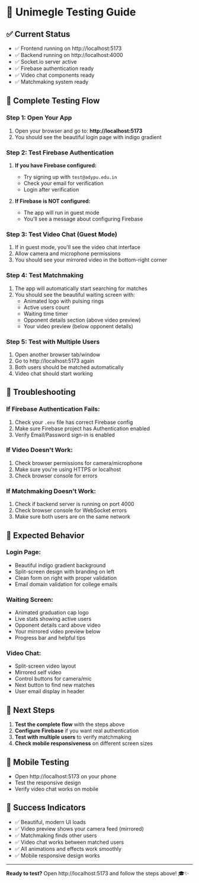 # 🚀 Unimegle Testing Guide

## ✅ Current Status
- ✅ Frontend running on http://localhost:5173
- ✅ Backend running on http://localhost:4000
- ✅ Socket.io server active
- ✅ Firebase authentication ready
- ✅ Video chat components ready
- ✅ Matchmaking system ready

## 🧪 Complete Testing Flow

### Step 1: Open Your App
1. Open your browser and go to: **http://localhost:5173**
2. You should see the beautiful login page with indigo gradient

### Step 2: Test Firebase Authentication
1. **If you have Firebase configured:**
   - Try signing up with `test@adypu.edu.in`
   - Check your email for verification
   - Login after verification

2. **If Firebase is NOT configured:**
   - The app will run in guest mode
   - You'll see a message about configuring Firebase

### Step 3: Test Video Chat (Guest Mode)
1. If in guest mode, you'll see the video chat interface
2. Allow camera and microphone permissions
3. You should see your mirrored video in the bottom-right corner

### Step 4: Test Matchmaking
1. The app will automatically start searching for matches
2. You should see the beautiful waiting screen with:
   - Animated logo with pulsing rings
   - Active users count
   - Waiting time timer
   - Opponent details section (above video preview)
   - Your video preview (below opponent details)

### Step 5: Test with Multiple Users
1. Open another browser tab/window
2. Go to http://localhost:5173 again
3. Both users should be matched automatically
4. Video chat should start working

## 🔧 Troubleshooting

### If Firebase Authentication Fails:
1. Check your `.env` file has correct Firebase config
2. Make sure Firebase project has Authentication enabled
3. Verify Email/Password sign-in is enabled

### If Video Doesn't Work:
1. Check browser permissions for camera/microphone
2. Make sure you're using HTTPS or localhost
3. Check browser console for errors

### If Matchmaking Doesn't Work:
1. Check if backend server is running on port 4000
2. Check browser console for WebSocket errors
3. Make sure both users are on the same network

## 🎯 Expected Behavior

### Login Page:
- Beautiful indigo gradient background
- Split-screen design with branding on left
- Clean form on right with proper validation
- Email domain validation for college emails

### Waiting Screen:
- Animated graduation cap logo
- Live stats showing active users
- Opponent details card above video
- Your mirrored video preview below
- Progress bar and helpful tips

### Video Chat:
- Split-screen video layout
- Mirrored self video
- Control buttons for camera/mic
- Next button to find new matches
- User email display in header

## 🚀 Next Steps

1. **Test the complete flow** with the steps above
2. **Configure Firebase** if you want real authentication
3. **Test with multiple users** to verify matchmaking
4. **Check mobile responsiveness** on different screen sizes

## 📱 Mobile Testing
- Open http://localhost:5173 on your phone
- Test the responsive design
- Verify video chat works on mobile

## 🎉 Success Indicators
- ✅ Beautiful, modern UI loads
- ✅ Video preview shows your camera feed (mirrored)
- ✅ Matchmaking finds other users
- ✅ Video chat works between matched users
- ✅ All animations and effects work smoothly
- ✅ Mobile responsive design works

---

**Ready to test?** Open http://localhost:5173 and follow the steps above! 🎓✨
